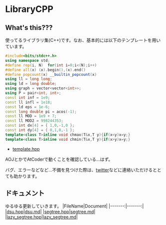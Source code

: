 # LibraryCPP
## What's this???
使ってるライブラリ集(C++)です。なお、基本的には以下のテンプレートを用いています。
```cpp:template.hpp
#include<bits/stdc++.h>
using namespace std;
#define rep(i, N)  for(int i=0;i<(N);i++)
#define all(x) (x).begin(),(x).end()
#define popcount(x) __builtin_popcount(x)
using ll = long long;
using ld = long double;
using graph = vector<vector<int>>;
using P = pair<int, int>;
const int inf = 1e9;
const ll infl = 1e18;
const ld eps = 1e-6;
const long double pi = acos(-1);
const ll MOD = 1e9 + 7;
const ll MOD2 = 998244353;
const int dx[4] = { 1,0,-1,0 };
const int dy[4] = { 0,1,0,-1 };
template<class T>inline void chmax(T&x,T y){if(x<y)x=y;}
template<class T>inline void chmin(T&x,T y){if(x>y)x=y;}
```
- [template.hpp](https://github.com/AC2-K/Library-CPP/blob/main/template.hpp)

AOJとかでAtCoderで動くことを確認している...はず。

バグ、エラーなどなど...不備を見つけた際は、[twitter](https://twitter.com/ac2000_cp)などに連絡いただけるととても助かります。

## ドキュメント
ゆるゆる更新していきます。
|FileName|Document|
|-------:|-------:|
|[dsu.hpp](https://github.com/AC2-K/Library-CPP/blob/main/DataStructure/dsu.hpp)|[dsu.md](https://github.com/AC2-K/Library-CPP/blob/main/Documents/DataStructure/dsu.md)|
|[segtree.hpp](https://github.com/AC2-K/Library-CPP/blob/main/DataStructure/segtree.hpp)|[segtree.md](https://github.com/AC2-K/Library-CPP/blob/main/Documents/DataStructure/segtree.md)|
|[lazy_segtree.hpp](https://github.com/AC2-K/Library-CPP/blob/main/DataStructure/lazy_segtree.hpp)|[lazy_segtree.md](https://github.com/AC2-K/Library-CPP/blob/main/Documents/DataStructure/lazy_segtree.md)|
